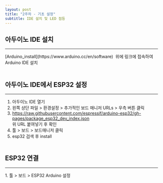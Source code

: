```yaml
---
layout: post
title: "2주차 - 기초 설정"
subtitle: IDE 설치 및 LED 점등
---
```


## 아두이노 IDE 설치
<hr/>
[Arduino_install](https://www.arduino.cc/en/software)
<a href="https://www.arduino.cc/en/software"></a>
<img scr="https://github.com/yejin0509/yejin0509.github.io/issues/2#issue-1610654389"/>
위에 링크에 접속하여 Arduino IDE 설치
<br/><br/>

## 아두이노 IDE에서 ESP32 설정
---

1. 아두이노 IDE 열기<br/>
2. 왼쪽 상단 파일 > 환경설정 > 추가적인 보드 매니저 URLs > 우측 버튼 클릭<br/>
3. https://raw.githubusercontent.com/espressif/arduino-esp32/gh-pages/package_esp32_dev_index.json
<br/>위 URL 붙여넣기 후 확인<br/>
4. 툴 > 보드 > 보드매니저 클릭<br/>
5. esp32 검색 후 install
<br/><br/>

## ESP32 연결 
<hr/>
1. 툴 > 보드 > ESP32 Arduino 설정
